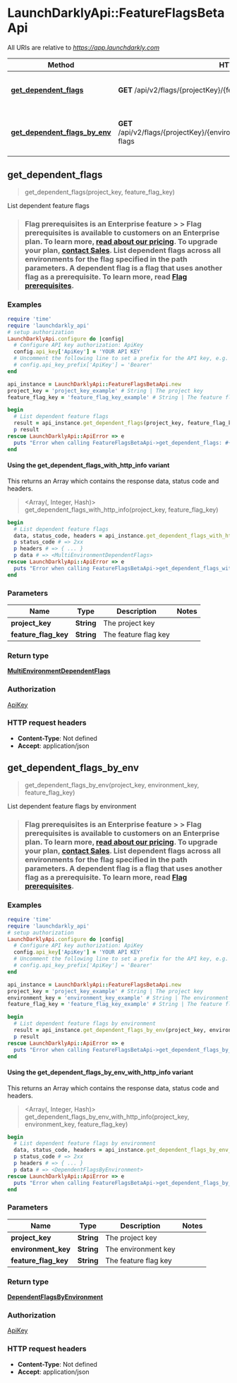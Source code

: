 # LaunchDarklyApi::FeatureFlagsBetaApi

All URIs are relative to *https://app.launchdarkly.com*

| Method | HTTP request | Description |
| ------ | ------------ | ----------- |
| [**get_dependent_flags**](FeatureFlagsBetaApi.md#get_dependent_flags) | **GET** /api/v2/flags/{projectKey}/{featureFlagKey}/dependent-flags | List dependent feature flags |
| [**get_dependent_flags_by_env**](FeatureFlagsBetaApi.md#get_dependent_flags_by_env) | **GET** /api/v2/flags/{projectKey}/{environmentKey}/{featureFlagKey}/dependent-flags | List dependent feature flags by environment |


## get_dependent_flags

> <MultiEnvironmentDependentFlags> get_dependent_flags(project_key, feature_flag_key)

List dependent feature flags

> ### Flag prerequisites is an Enterprise feature > > Flag prerequisites is available to customers on an Enterprise plan. To learn more, [read about our pricing](https://launchdarkly.com/pricing/). To upgrade your plan, [contact Sales](https://launchdarkly.com/contact-sales/).  List dependent flags across all environments for the flag specified in the path parameters. A dependent flag is a flag that uses another flag as a prerequisite. To learn more, read [Flag prerequisites](https://docs.launchdarkly.com/home/flags/prereqs). 

### Examples

```ruby
require 'time'
require 'launchdarkly_api'
# setup authorization
LaunchDarklyApi.configure do |config|
  # Configure API key authorization: ApiKey
  config.api_key['ApiKey'] = 'YOUR API KEY'
  # Uncomment the following line to set a prefix for the API key, e.g. 'Bearer' (defaults to nil)
  # config.api_key_prefix['ApiKey'] = 'Bearer'
end

api_instance = LaunchDarklyApi::FeatureFlagsBetaApi.new
project_key = 'project_key_example' # String | The project key
feature_flag_key = 'feature_flag_key_example' # String | The feature flag key

begin
  # List dependent feature flags
  result = api_instance.get_dependent_flags(project_key, feature_flag_key)
  p result
rescue LaunchDarklyApi::ApiError => e
  puts "Error when calling FeatureFlagsBetaApi->get_dependent_flags: #{e}"
end
```

#### Using the get_dependent_flags_with_http_info variant

This returns an Array which contains the response data, status code and headers.

> <Array(<MultiEnvironmentDependentFlags>, Integer, Hash)> get_dependent_flags_with_http_info(project_key, feature_flag_key)

```ruby
begin
  # List dependent feature flags
  data, status_code, headers = api_instance.get_dependent_flags_with_http_info(project_key, feature_flag_key)
  p status_code # => 2xx
  p headers # => { ... }
  p data # => <MultiEnvironmentDependentFlags>
rescue LaunchDarklyApi::ApiError => e
  puts "Error when calling FeatureFlagsBetaApi->get_dependent_flags_with_http_info: #{e}"
end
```

### Parameters

| Name | Type | Description | Notes |
| ---- | ---- | ----------- | ----- |
| **project_key** | **String** | The project key |  |
| **feature_flag_key** | **String** | The feature flag key |  |

### Return type

[**MultiEnvironmentDependentFlags**](MultiEnvironmentDependentFlags.md)

### Authorization

[ApiKey](../README.md#ApiKey)

### HTTP request headers

- **Content-Type**: Not defined
- **Accept**: application/json


## get_dependent_flags_by_env

> <DependentFlagsByEnvironment> get_dependent_flags_by_env(project_key, environment_key, feature_flag_key)

List dependent feature flags by environment

> ### Flag prerequisites is an Enterprise feature > > Flag prerequisites is available to customers on an Enterprise plan. To learn more, [read about our pricing](https://launchdarkly.com/pricing/). To upgrade your plan, [contact Sales](https://launchdarkly.com/contact-sales/).  List dependent flags across all environments for the flag specified in the path parameters. A dependent flag is a flag that uses another flag as a prerequisite. To learn more, read [Flag prerequisites](https://docs.launchdarkly.com/home/flags/prereqs). 

### Examples

```ruby
require 'time'
require 'launchdarkly_api'
# setup authorization
LaunchDarklyApi.configure do |config|
  # Configure API key authorization: ApiKey
  config.api_key['ApiKey'] = 'YOUR API KEY'
  # Uncomment the following line to set a prefix for the API key, e.g. 'Bearer' (defaults to nil)
  # config.api_key_prefix['ApiKey'] = 'Bearer'
end

api_instance = LaunchDarklyApi::FeatureFlagsBetaApi.new
project_key = 'project_key_example' # String | The project key
environment_key = 'environment_key_example' # String | The environment key
feature_flag_key = 'feature_flag_key_example' # String | The feature flag key

begin
  # List dependent feature flags by environment
  result = api_instance.get_dependent_flags_by_env(project_key, environment_key, feature_flag_key)
  p result
rescue LaunchDarklyApi::ApiError => e
  puts "Error when calling FeatureFlagsBetaApi->get_dependent_flags_by_env: #{e}"
end
```

#### Using the get_dependent_flags_by_env_with_http_info variant

This returns an Array which contains the response data, status code and headers.

> <Array(<DependentFlagsByEnvironment>, Integer, Hash)> get_dependent_flags_by_env_with_http_info(project_key, environment_key, feature_flag_key)

```ruby
begin
  # List dependent feature flags by environment
  data, status_code, headers = api_instance.get_dependent_flags_by_env_with_http_info(project_key, environment_key, feature_flag_key)
  p status_code # => 2xx
  p headers # => { ... }
  p data # => <DependentFlagsByEnvironment>
rescue LaunchDarklyApi::ApiError => e
  puts "Error when calling FeatureFlagsBetaApi->get_dependent_flags_by_env_with_http_info: #{e}"
end
```

### Parameters

| Name | Type | Description | Notes |
| ---- | ---- | ----------- | ----- |
| **project_key** | **String** | The project key |  |
| **environment_key** | **String** | The environment key |  |
| **feature_flag_key** | **String** | The feature flag key |  |

### Return type

[**DependentFlagsByEnvironment**](DependentFlagsByEnvironment.md)

### Authorization

[ApiKey](../README.md#ApiKey)

### HTTP request headers

- **Content-Type**: Not defined
- **Accept**: application/json


